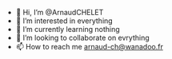 - 👋 Hi, I’m @ArnaudCHELET
- 👀 I’m interested in everything
- 🌱 I’m currently learning nothing
- 💞️ I’m looking to collaborate on evrything
- 📫 How to reach me arnaud-ch@wanadoo.fr

<!---
ArnaudCHELET/ArnaudCHELET is a ✨ special ✨ repository because its `README.md` (this file) appears on your GitHub profile.
You can click the Preview link to take a look at your changes.
--->
